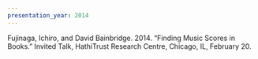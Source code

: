 ```yaml
---
presentation_year: 2014
---
```

Fujinaga, Ichiro, and David Bainbridge. 2014. “Finding Music Scores in Books.” Invited Talk, HathiTrust Research Centre, Chicago, IL, February 20.
